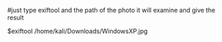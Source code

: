 #just type exiftool and the path of the photo it will examine and give the result

$exiftool /home/kali/Downloads/WindowsXP.jpg


